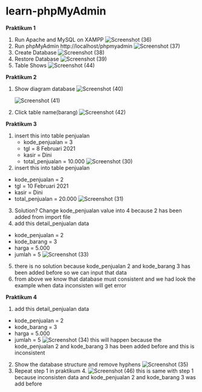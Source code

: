 # learn-phpMyAdmin
**Praktikum 1**
1) Run Apache and MySQL on XAMPP
   ![Screenshot (36)](https://github.com/VeriAbror/learn-phpMyAdmin/assets/160198166/73646a96-5434-48a6-a30d-fc9f66a89b30)
2) Run phpMyAdmin http://localhost/phpmyadmin
   ![Screenshot (37)](https://github.com/VeriAbror/learn-phpMyAdmin/assets/160198166/7548f04a-f5a4-4dba-88e9-3c863374e93e)
3) Create Database
   ![Screenshot (38)](https://github.com/VeriAbror/learn-phpMyAdmin/assets/160198166/6d87f330-f84a-4d57-b4d8-dab541889e74)
4) Restore Database
   ![Screenshot (39)](https://github.com/VeriAbror/learn-phpMyAdmin/assets/160198166/0eace9c5-8ff5-40ad-a767-e4c666d04d98)
5) Table Shows
   ![Screenshot (44)](https://github.com/VeriAbror/learn-phpMyAdmin/assets/160198166/32c8ccaf-1e29-4e92-809e-94231ae1a3b6)

**Praktikum 2**
1) Show diagram database
   ![Screenshot (40)](https://github.com/VeriAbror/learn-phpMyAdmin/assets/160198166/b5ecf13f-24ba-4d41-9f38-9be29a599858)

   ![Screenshot (41)](https://github.com/VeriAbror/learn-phpMyAdmin/assets/160198166/adf6db85-a8aa-4cc2-9f9f-2f42723be335)
2) Click table name(barang)
   ![Screenshot (42)](https://github.com/VeriAbror/learn-phpMyAdmin/assets/160198166/11ff935e-9f4f-4d5d-b07e-40385b1a201e)

**Praktikum 3**
1) insert this into table penjualan
    - kode_penjualan = 3
    - tgl = 8 Februari 2021
    - kasir = Dini
    - total_penjualan = 10.000
   ![Screenshot (30)](https://github.com/VeriAbror/learn-phpMyAdmin/assets/160198166/cc7cf111-0097-4103-87ee-16cecf899fb2)
2) insert this into table penjualan
  - kode_penjualan = 2
  - tgl = 10 Februari 2021
  - kasir = Dini
  - total_penjualan = 20.000
   ![Screenshot (31)](https://github.com/VeriAbror/learn-phpMyAdmin/assets/160198166/344184c0-d854-480e-a05b-57c5d6aeae1f)
3) Solution? Change kode_penjualan value into 4 because 2 has been added from import file
4) add this detail_penjualan data
  - kode_penjualan = 2
  - kode_barang = 3
  - harga = 5.000
  - jumlah = 5
    ![Screenshot (33)](https://github.com/VeriAbror/learn-phpMyAdmin/assets/160198166/a1a86166-1848-4243-bf66-71e83b947b4b)
5) there is no solution because kode_penjualan 2 and kode_barang 3 has been added before so we can input that data
6) from above we know that database must consistent and we had look the example when data inconsisten will get error

**Praktikum 4**
1) add this detail_penjualan data
  - kode_penjualan = 2
  - kode_barang = 3
  - harga = 5.000
  - jumlah = 5
  ![Screenshot (34)](https://github.com/VeriAbror/learn-phpMyAdmin/assets/160198166/4378460f-2344-4213-a4e5-b3575ea0d52e)
  this will happen because the kode_penjualan 2 and kode_barang 3 has been added before and this is inconsistent
2) Show the database structure and remove hyphens
  ![Screenshot (35)](https://github.com/VeriAbror/learn-phpMyAdmin/assets/160198166/0a3a50ba-29e6-45bc-884c-3912e5a1dd3c)
3) Repeat step 1 in praktikum 4.
  ![Screenshot (46)](https://github.com/VeriAbror/learn-phpMyAdmin/assets/160198166/afe1ff03-d0d1-4239-ae8e-1ede98280773)
  this is same with step 1 because inconsisten data and kode_penjualan 2 and kode_barang 3 was add before














